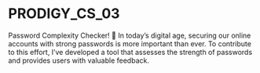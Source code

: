 # PRODIGY_CS_03
Password Complexity Checker! 🔐  In today’s digital age, securing our online accounts with strong passwords is more important than ever. To contribute to this effort, I’ve developed a tool that assesses the strength of passwords and provides users with valuable feedback.
